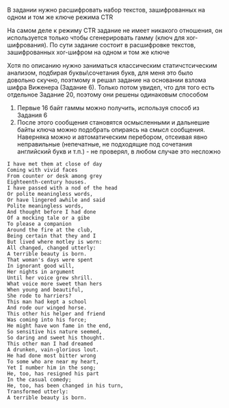 В задании нужно расшифровать набор текстов, зашифрованных на одном и том же ключе режима CTR  

На самом деле к режиму CTR задание не имеет никакого отношения, он используется только чтобы сгенерировать гамму (ключ для xor-шифрования). 
По сути задание состоит в расшифровке текстов, зашифрованных xor-шифром на одном и том же ключе

Хотя по описанию нужно заниматься классическим статичстсическим анализом, подбирая буквы\сочетания букв, для меня это было довольно скучно, поэтмому я решал задание на основании взлома шифра Виженера (Задание 6).
Только потом  увидел, что для того есть отдельное Задание 20, поэтому они решены одинаковым способом

1. Первые 16 байт гаммы можно получить, используя способ из Задания 6
2. После этого сообщения становятся осмысленными и дальнешие байты ключа можно подобрать опираясь на смысл сообщения.
Наверняка можно и автоматическим перебором, отсеивая явно неправильные (непечатные, не подходящие под сочетания английский букв и т.п.) - не проверял, в любом случае это несложно

```
I have met them at close of day
Coming with vivid faces
From counter or desk among grey
Eighteenth-century houses.
I have passed with a nod of the head
Or polite meaningless words,
Or have lingered awhile and said
Polite meaningless words,
And thought before I had done
Of a mocking tale or a gibe
To please a companion
Around the fire at the club,
Being certain that they and I
But lived where motley is worn:
All changed, changed utterly:
A terrible beauty is born.
That woman's days were spent
In ignorant good will,
Her nights in argument
Until her voice grew shrill.
What voice more sweet than hers
When young and beautiful,
She rode to harriers?
This man had kept a school
And rode our winged horse.
This other his helper and friend
Was coming into his force;
He might have won fame in the end,
So sensitive his nature seemed,
So daring and sweet his thought.
This other man I had dreamed
A drunken, vain-glorious lout.
He had done most bitter wrong
To some who are near my heart,
Yet I number him in the song;
He, too, has resigned his part
In the casual comedy;
He, too, has been changed in his turn,
Transformed utterly:
A terrible beauty is born.
```

